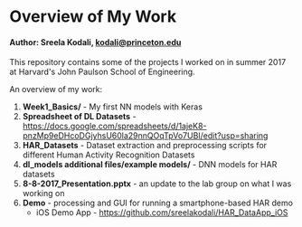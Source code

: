 # Overview of My Work
#### Author: Sreela Kodali, kodali@princeton.edu

This repository contains some of the projects I worked on in summer 2017 at Harvard's John Paulson School of Engineering.

An overview of my work:
1) **Week1_Basics/** - My first NN models with Keras
2) **Spreadsheet of DL Datasets** - https://docs.google.com/spreadsheets/d/1ajeK8-pnzMp9eDHcoDGjyhsU60la29nnQOqTpVo7UBI/edit?usp=sharing
3) **HAR_Datasets** - Dataset extraction and preprocessing scripts for different Human Activity Recognition Datasets
4) **dl_models additional files/example models/** - DNN models for HAR datasets
5) **8-8-2017_Presentation.pptx** - an update to the lab group on what I was working on
6) **Demo** - processing and GUI for running a smartphone-based HAR demo
    * iOS Demo App - https://github.com/sreelakodali/HAR_DataApp_iOS

